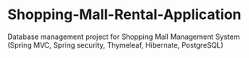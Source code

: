 # Shopping-Mall-Rental-Application
Database management project for Shopping Mall Management System (Spring MVC, Spring security, Thymeleaf, Hibernate, PostgreSQL)
